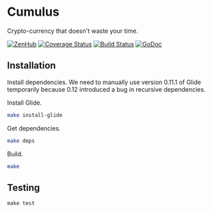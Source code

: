 # Cumulus

Crypto-currency that doesn't waste your time.  

[![ZenHub](https://raw.githubusercontent.com/ZenHubIO/support/master/zenhub-badge.png)](https://zenhub.com)
[![Coverage Status](https://coveralls.io/repos/github/ubclaunchpad/cumulus/badge.svg?branch=dev)](https://coveralls.io/github/ubclaunchpad/cumulus?branch=dev)
[![Build Status](https://travis-ci.org/ubclaunchpad/cumulus.svg?branch=dev)](https://travis-ci.org/ubclaunchpad/cumulus)
[![GoDoc](https://godoc.org/github.com/golang/gddo?status.svg)](https://godoc.org/github.com/ubclaunchpad/cumulus)

## Installation

Install dependencies. We need to manually use version 0.11.1 of Glide temporarily because 0.12 introduced a bug in recursive dependencies.

Install Glide.
```sh
make install-glide
```

Get dependencies.
```sh
make deps
```

Build.
```sh
make
```

## Testing

```
make test
```

